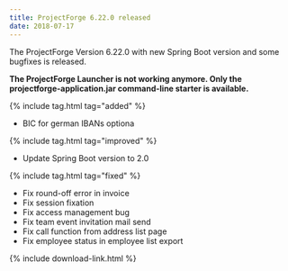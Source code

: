 ```yaml
---
title: ProjectForge 6.22.0 released
date: 2018-07-17
---
```


The ProjectForge Version 6.22.0 with new Spring Boot version and some bugfixes is released.

__The ProjectForge Launcher is not working anymore. Only the projectforge-application.jar command-line starter is available.__

{% include tag.html tag="added" %}
- BIC for german IBANs optiona

{% include tag.html tag="improved" %}
- Update Spring Boot version to 2.0

{% include tag.html tag="fixed" %}
- Fix round-off error in invoice
- Fix session fixation
- Fix access management bug
- Fix team event invitation mail send
- Fix call function from address list page
- Fix employee status in employee list export

{% include download-link.html %}

